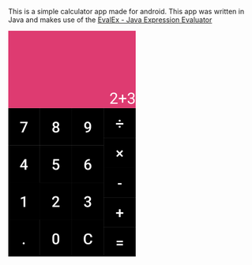 This is a simple calculator app made for android. This app was written in Java and makes use of the [EvalEx - Java Expression Evaluator](https://github.com/uklimaschewski/EvalEx)

![alt text](AndroidCalculator.PNG)
